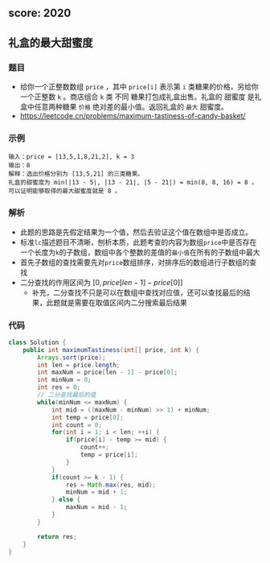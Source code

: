## score: 2020 
## **礼盒的最大甜蜜度**
### 题目
- 给你一个正整数数组 `price` ，其中 `price[i]` 表示第 `i` 类糖果的价格，另给你一个正整数 `k` 。商店组合 `k` 类 不同 糖果打包成礼盒出售。礼盒的 甜蜜度 是礼盒中任意两种糖果 `价格` 绝对差的最小值。返回礼盒的 `最大` 甜蜜度。
- https://leetcode.cn/problems/maximum-tastiness-of-candy-basket/
### 示例
    输入：price = [13,5,1,8,21,2], k = 3
    输出：8
    解释：选出价格分别为 [13,5,21] 的三类糖果。
    礼盒的甜蜜度为 min(|13 - 5|, |13 - 21|, |5 - 21|) = min(8, 8, 16) = 8 。
    可以证明能够取得的最大甜蜜度就是 8 。
### 解析
- 此题的思路是先假定结果为一个值，然后去验证这个值在数组中是否成立。
- 标准`lc`描述题目不清晰，刨析本质，此题考查的内容为数组`price`中是否存在一个长度为`k`的子数组，数组中各个整数的差值的`最小值`在所有的子数组中最大
- 首先子数组的查找需要先对`price`数组排序，对排序后的数组进行子数组的查找
- 二分查找的作用区间为 $[0, price[len - 1] - price[0]]$
  - 补充，二分查找不只是可以在数组中查找对应值，还可以查找最后的结果，此题就是需要在取值区间内二分搜索最后结果

### 代码
``` java
class Solution {
    public int maximumTastiness(int[] price, int k) {
        Arrays.sort(price);
        int len = price.length;
        int maxNum = price[len - 1] - price[0];
        int minNum = 0;
        int res = 0;
        // 二分查找最后的值
        while(minNum <= maxNum) {
            int mid = ((maxNum - minNum) >> 1) + minNum;
            int temp = price[0];
            int count = 0;
            for(int i = 1; i < len; ++i) {
                if(price[i] - temp >= mid) {
                    count++;
                    temp = price[i];
                }
            }
            if(count >= k - 1) {
                res = Math.max(res, mid);
                minNum = mid + 1;
            } else {
                maxNum = mid - 1;
            }
        }

        return res;
    }
}
```
